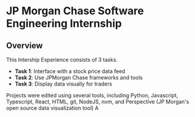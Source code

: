# JP Morgan Chase Software Engineering  Internship

## Overview

This Intership Experience consists of 3 tasks.
+ **Task 1**: Interface with a stock price data feed
+ **Task 2**:  Use JPMorgan Chase frameworks and tools
+ **Task 3**: Display data visually for traders

Projects were edited using several tools, including Python, Javascript, Typescript, React, HTML, git, NodeJS, nvm, 
and Perspective (JP Morgan's open source data visualization tool)
A



